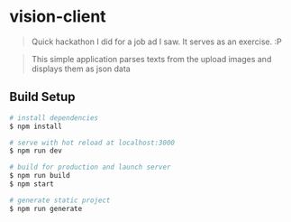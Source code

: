 # vision-client

> Quick hackathon I did for a job ad I saw. It serves as an exercise. :P

> This simple application parses texts from the upload images and displays them as json data


## Build Setup

```bash
# install dependencies
$ npm install

# serve with hot reload at localhost:3000
$ npm run dev

# build for production and launch server
$ npm run build
$ npm start

# generate static project
$ npm run generate
```
